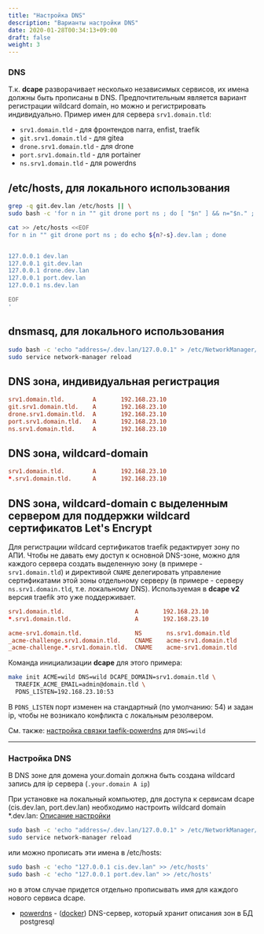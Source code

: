 ```yaml
---
title: "Настройка DNS"
description: "Варианты настройки DNS"
date: 2020-01-28T00:34:13+09:00
draft: false
weight: 3
---
```


### DNS

Т.к. **dcape** разворачивает несколько независимых сервисов, их имена должны быть прописаны в DNS. Предпочтительным является вариант регистрации wildcard domain, но можно и регистрировать индивидуально.
Пример имен для сервера `srv1.domain.tld`:

* `srv1.domain.tld` - для фронтендов narra, enfist, traefik
* `git.srv1.domain.tld` - для gitea
* `drone.srv1.domain.tld` - для drone
* `port.srv1.domain.tld` - для portainer
* `ns.srv1.domain.tld` - для powerdns

## /etc/hosts, для локального использования

```bash
grep -q git.dev.lan /etc/hosts || \
sudo bash -c 'for n in "" git drone port ns ; do [ "$n" ] && n="$n." ;  echo "127.0.0.1 ${n}dev.lan" >> /etc/hosts ; done'

cat >> /etc/hosts <<EOF
for n in "" git drone port ns ; do echo ${n?-s}.dev.lan ; done


127.0.0.1 dev.lan
127.0.0.1 git.dev.lan
127.0.0.1 drone.dev.lan
127.0.0.1 port.dev.lan
127.0.0.1 ns.dev.lan

EOF
'
```

## dnsmasq, для локального использования

```bash
sudo bash -c 'echo "address=/.dev.lan/127.0.0.1" > /etc/NetworkManager/dnsmasq.d/dev.lan.conf'
sudo service network-manager reload
```

## DNS зона, индивидуальная регистрация

```zone.conf
srv1.domain.tld.        A       192.168.23.10
git.srv1.domain.tld.    A       192.168.23.10
drone.srv1.domain.tld.  A       192.168.23.10
port.srv1.domain.tld.   A       192.168.23.10
ns.srv1.domain.tld.     A       192.168.23.10
```

## DNS зона, wildcard-domain

```zone.conf
srv1.domain.tld.        A       192.168.23.10
*.srv1.domain.tld.      A       192.168.23.10
```

## DNS зона, wildcard-domain с выделенным сервером для поддержки wildcard сертификатов Let's Encrypt

Для регистрации wildcard сертификатов traefik редактирует зону по АПИ. Чтобы не давать ему доступ к основной DNS-зоне, можно для каждого сервера создать выделенную зону (в примере - `srv1.domain.tld`) и директивой `CNAME` делегировать управление сертификатами этой зоны отдельному серверу (в примере - серверу `ns.srv1.domain.tld`, т.е. локальному DNS). Используемая в **dcape v2** версия traefik это уже поддерживает.

```zone.conf
srv1.domain.tld.                    A       192.168.23.10
*.srv1.domain.tld.                  A       192.168.23.10

acme-srv1.domain.tld.               NS       ns.srv1.domain.tld
_acme-challenge.srv1.domain.tld.    CNAME    acme-srv1.domain.tld
_acme-challenge.*.srv1.domain.tld.  CNAME    acme-srv1.domain.tld
```

Команда инициализации **dcape** для этого примера:

```bash
make init ACME=wild DNS=wild DCAPE_DOMAIN=srv1.domain.tld \
  TRAEFIK_ACME_EMAIL=admin@domain.tld \
  PDNS_LISTEN=192.168.23.10:53
```

В `PDNS_LISTEN` порт изменен на стандартный (по умолчанию: 54) и задан ip, чтобы не возникало конфликта с локальным резолвером.

См. также: [настройка связки taefik-powerdns](/apps/traefik/Makefile#L98) для `DNS=wild`

---

### Настройка DNS

В DNS зоне для домена your.domain должна быть создана wildcard запись для ip сервера (`.your.domain A ip`)

При установке на локальный компьютер, для доступа к сервисам dcape (cis.dev.lan, port.dev.lan) необходимо настроить wildcard domain *.dev.lan:
[Описание настройки](https://voboghure.com/2020/01/02/enable-wildcard-sub-domain-for-localhost-on-ubuntu-18-04/)

```bash
sudo bash -c 'echo "address=/.dev.lan/127.0.0.1" > /etc/NetworkManager/dnsmasq.d/dev.lan.conf'
sudo service network-manager reload
```

или можно прописать эти имена в /etc/hosts:

```bash
sudo bash -c 'echo "127.0.0.1 cis.dev.lan" >> /etc/hosts'
sudo bash -c 'echo "127.0.0.1 port.dev.lan" >> /etc/hosts'
```

но в этом случае придется отдельно прописывать имя для каждого нового сервиса dcape.

* [powerdns](https://www.powerdns.com/) - ([docker](https://store.docker.com/community/images/dopos/powerdns)) DNS-сервер, который хранит описания зон в БД postgresql
